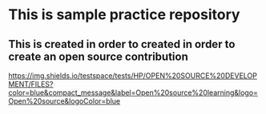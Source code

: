 # This is sample practice repository 
## This is created in order to created in order to create an open source contribution



https://img.shields.io/testspace/tests/HP/OPEN%20SOURCE%20DEVELOPMENT/FILES?color=blue&compact_message&label=Open%20source%20learning&logo=Open%20source&logoColor=blue
